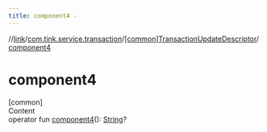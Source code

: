 ```yaml
---
title: component4 -
---
```

//[link](../../index.md)/[com.tink.service.transaction](../index.md)/[[common]TransactionUpdateDescriptor](index.md)/[component4](component4.md)



# component4  
[common]  
Content  
operator fun [component4](component4.md)(): [String](https://kotlinlang.org/api/latest/jvm/stdlib/kotlin/-string/index.html)?  



